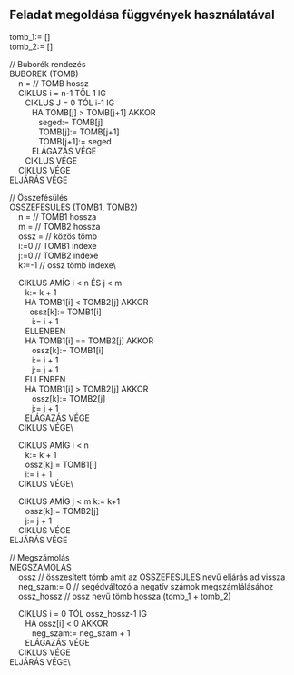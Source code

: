 ## Feladat megoldása függvények használatával

tomb_1:= []\
tomb_2:= []

// Buborék rendezés\
BUBOREK (TOMB)\
&nbsp;&nbsp;&nbsp; n = // TOMB hossz\
&nbsp;&nbsp;&nbsp; CIKLUS i = n-1 TŐL 1 IG\
&nbsp;&nbsp;&nbsp;&nbsp;&nbsp;&nbsp; CIKLUS J = 0 TÓL i-1 IG\
&nbsp;&nbsp;&nbsp;&nbsp;&nbsp;&nbsp;&nbsp;&nbsp;&nbsp; HA TOMB[j] > TOMB[j+1] AKKOR\
&nbsp;&nbsp;&nbsp;&nbsp;&nbsp;&nbsp;&nbsp;&nbsp;&nbsp;&nbsp;&nbsp;&nbsp; seged:= TOMB[j]\
&nbsp;&nbsp;&nbsp;&nbsp;&nbsp;&nbsp;&nbsp;&nbsp;&nbsp;&nbsp;&nbsp;&nbsp; TOMB[j]:= TOMB[j+1]\
&nbsp;&nbsp;&nbsp;&nbsp;&nbsp;&nbsp;&nbsp;&nbsp;&nbsp;&nbsp;&nbsp;&nbsp; TOMB[j+1]:= seged\
&nbsp;&nbsp;&nbsp;&nbsp;&nbsp;&nbsp;&nbsp;&nbsp;&nbsp; ELÁGAZÁS VÉGE\
&nbsp;&nbsp;&nbsp;&nbsp;&nbsp;&nbsp; CIKLUS VÉGE\
&nbsp;&nbsp;&nbsp; CIKLUS VÉGE\
ELJÁRÁS VÉGE

// Összefésülés\
OSSZEFESULES (TOMB1, TOMB2)\
&nbsp;&nbsp;&nbsp; n = // TOMB1 hossza\
&nbsp;&nbsp;&nbsp; m = // TOMB2 hossza\
&nbsp;&nbsp;&nbsp; ossz = // közös tömb\
&nbsp;&nbsp;&nbsp; i:=0 // TOMB1 indexe\
&nbsp;&nbsp;&nbsp; j:=0 // TOMB2 indexe\
&nbsp;&nbsp;&nbsp; k:=-1 // ossz tömb indexe\

&nbsp;&nbsp;&nbsp; CIKLUS AMÍG i < n ÉS j < m\
&nbsp;&nbsp;&nbsp;&nbsp;&nbsp;&nbsp; k:= k + 1\
&nbsp;&nbsp;&nbsp;&nbsp;&nbsp;&nbsp; HA TOMB1[i] < TOMB2[j] AKKOR\
&nbsp;&nbsp;&nbsp;&nbsp;&nbsp;&nbsp;&nbsp;&nbsp;&nbsp;ossz[k]:= TOMB1[i]\
&nbsp;&nbsp;&nbsp;&nbsp;&nbsp;&nbsp;&nbsp;&nbsp;&nbsp; i:= i + 1\
&nbsp;&nbsp;&nbsp;&nbsp;&nbsp;&nbsp; ELLENBEN\
&nbsp;&nbsp;&nbsp;&nbsp;&nbsp;&nbsp; HA TOMB1[i] == TOMB2[j] AKKOR\
&nbsp;&nbsp;&nbsp;&nbsp;&nbsp;&nbsp;&nbsp;&nbsp;&nbsp; ossz[k]:= TOMB1[i]\
&nbsp;&nbsp;&nbsp;&nbsp;&nbsp;&nbsp;&nbsp;&nbsp;&nbsp; i:= i + 1\
&nbsp;&nbsp;&nbsp;&nbsp;&nbsp;&nbsp;&nbsp;&nbsp;&nbsp; j:= j + 1\
&nbsp;&nbsp;&nbsp;&nbsp;&nbsp;&nbsp; ELLENBEN\
&nbsp;&nbsp;&nbsp;&nbsp;&nbsp;&nbsp; HA TOMB1[i] > TOMB2[j] AKKOR\
&nbsp;&nbsp;&nbsp;&nbsp;&nbsp;&nbsp;&nbsp;&nbsp;&nbsp; ossz[k]:= TOMB2[j]\
&nbsp;&nbsp;&nbsp;&nbsp;&nbsp;&nbsp;&nbsp;&nbsp;&nbsp; j:= j + 1\
&nbsp;&nbsp;&nbsp;&nbsp;&nbsp;&nbsp; ELÁGAZÁS VÉGE\
&nbsp;&nbsp;&nbsp; CIKLUS VÉGE\

&nbsp;&nbsp;&nbsp; CIKLUS AMÍG i < n\
&nbsp;&nbsp;&nbsp;&nbsp;&nbsp;&nbsp; k:= k + 1\
&nbsp;&nbsp;&nbsp;&nbsp;&nbsp;&nbsp; ossz[k]:= TOMB1[i]\
&nbsp;&nbsp;&nbsp;&nbsp;&nbsp;&nbsp; i:= i + 1\
&nbsp;&nbsp;&nbsp; CIKLUS VÉGE\

&nbsp;&nbsp;&nbsp; CIKLUS AMÍG j < m
k:= k+1\
&nbsp;&nbsp;&nbsp;&nbsp;&nbsp;&nbsp; ossz[k]:= TOMB2[j]\
&nbsp;&nbsp;&nbsp;&nbsp;&nbsp;&nbsp; j:= j + 1\
&nbsp;&nbsp;&nbsp; CIKLUS VÉGE\
ELJÁRÁS VÉGE

// Megszámolás\
MEGSZAMOLAS\
&nbsp;&nbsp;&nbsp; ossz // összesített tömb amit az OSSZEFESULES nevű eljárás ad vissza\
&nbsp;&nbsp;&nbsp; neg_szam:= 0 // segédváltozó a negatív számok megszámlálásához\
&nbsp;&nbsp;&nbsp; ossz_hossz // ossz nevű tömb hossza (tomb_1 + tomb_2)

&nbsp;&nbsp;&nbsp; CIKLUS i = 0 TÓL ossz_hossz-1 IG\
&nbsp;&nbsp;&nbsp;&nbsp;&nbsp;&nbsp; HA ossz[i] < 0 AKKOR\
&nbsp;&nbsp;&nbsp;&nbsp;&nbsp;&nbsp;&nbsp;&nbsp;&nbsp; neg_szam:= neg_szam + 1\
&nbsp;&nbsp;&nbsp;&nbsp;&nbsp;&nbsp; ELÁGAZÁS VÉGE\
&nbsp;&nbsp;&nbsp; CIKLUS VÉGE\
ELJÁRÁS VÉGE\
